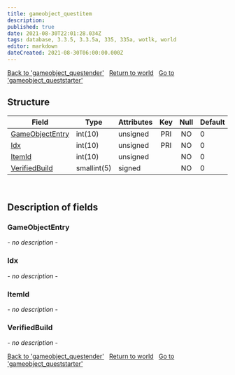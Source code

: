 ```yaml
---
title: gameobject_questitem
description: 
published: true
date: 2021-08-30T22:01:28.034Z
tags: database, 3.3.5, 3.3.5a, 335, 335a, wotlk, world
editor: markdown
dateCreated: 2021-08-30T06:00:00.000Z
---
```


<a href="https://trinitycore.info/en/database/335/world/gameobject_questender" class="mt-5 v-btn v-btn--depressed v-btn--flat v-btn--outlined theme--light v-size--default darkblue--text text--lighten-3"><span class="v-btn__content"><i aria-hidden="true" class="v-icon notranslate v-icon--left mdi mdi-arrow-left theme--light"></i><span>Back to 'gameobject_questender'</span></span></a>&nbsp;&nbsp;&nbsp;<a href="https://trinitycore.info/en/database/335/world/home" class="mt-5 v-btn v-btn--depressed v-btn--flat v-btn--outlined theme--light v-size--default darkblue--text text--lighten-3"><span class="v-btn__content"><i aria-hidden="true" class="v-icon notranslate v-icon--left mdi mdi-home-outline theme--light"></i><span>Return to world</span></span></a>&nbsp;&nbsp;&nbsp;<a href="https://trinitycore.info/en/database/335/world/gameobject_queststarter" class="mt-5 v-btn v-btn--depressed v-btn--flat v-btn--outlined theme--light v-size--default darkblue--text text--lighten-3"><span class="v-btn__content"><span>Go to 'gameobject_queststarter'</span><i aria-hidden="true" class="v-icon notranslate v-icon--right mdi mdi-arrow-right theme--light"></i></span></a>

## Structure

| Field | Type | Attributes | Key | Null | Default | Extra | Comment |
| --- | --- | --- | :---: | :---: | --- | --- | --- |
| [GameObjectEntry](#gameobjectentry) | int(10) | unsigned | PRI | NO | 0 |  |  |
| [Idx](#idx) | int(10) | unsigned | PRI | NO | 0 |  |  |
| [ItemId](#itemid) | int(10) | unsigned |  | NO | 0 |  |  |
| [VerifiedBuild](#verifiedbuild) | smallint(5) | signed |  | NO | 0 |  |  |
&nbsp;
## Description of fields

### GameObjectEntry
*- no description -*
&nbsp;

### Idx
*- no description -*
&nbsp;

### ItemId
*- no description -*
&nbsp;

### VerifiedBuild
*- no description -*
&nbsp;

<a href="https://trinitycore.info/en/database/335/world/gameobject_questender" class="mt-5 v-btn v-btn--depressed v-btn--flat v-btn--outlined theme--light v-size--default darkblue--text text--lighten-3"><span class="v-btn__content"><i aria-hidden="true" class="v-icon notranslate v-icon--left mdi mdi-arrow-left theme--light"></i><span>Back to 'gameobject_questender'</span></span></a>&nbsp;&nbsp;&nbsp;<a href="https://trinitycore.info/en/database/335/world/home" class="mt-5 v-btn v-btn--depressed v-btn--flat v-btn--outlined theme--light v-size--default darkblue--text text--lighten-3"><span class="v-btn__content"><i aria-hidden="true" class="v-icon notranslate v-icon--left mdi mdi-home-outline theme--light"></i><span>Return to world</span></span></a>&nbsp;&nbsp;&nbsp;<a href="https://trinitycore.info/en/database/335/world/gameobject_queststarter" class="mt-5 v-btn v-btn--depressed v-btn--flat v-btn--outlined theme--light v-size--default darkblue--text text--lighten-3"><span class="v-btn__content"><span>Go to 'gameobject_queststarter'</span><i aria-hidden="true" class="v-icon notranslate v-icon--right mdi mdi-arrow-right theme--light"></i></span></a>

